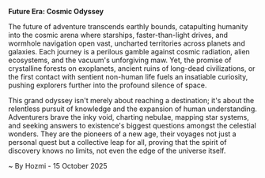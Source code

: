 
**Future Era: Cosmic Odyssey**

The future of adventure transcends earthly bounds, catapulting humanity into the cosmic arena where starships, faster-than-light drives, and wormhole navigation open vast, uncharted territories across planets and galaxies. Each journey is a perilous gamble against cosmic radiation, alien ecosystems, and the vacuum's unforgiving maw. Yet, the promise of crystalline forests on exoplanets, ancient ruins of long-dead civilizations, or the first contact with sentient non-human life fuels an insatiable curiosity, pushing explorers further into the profound silence of space.

This grand odyssey isn't merely about reaching a destination; it's about the relentless pursuit of knowledge and the expansion of human understanding. Adventurers brave the inky void, charting nebulae, mapping star systems, and seeking answers to existence's biggest questions amongst the celestial wonders. They are the pioneers of a new age, their voyages not just a personal quest but a collective leap for all, proving that the spirit of discovery knows no limits, not even the edge of the universe itself.

~ By Hozmi - 15 October 2025
